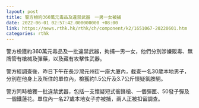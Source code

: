 ```yaml
---
layout: post
title: 警方檢約360萬元毒品及違禁武器　一男一女被捕
date: 2022-06-01 02:57:42.000000000 +08:00
link: https://news.rthk.hk/rthk/ch/component/k2/1651067-20220601.htm
categories: rthk
---
```


警方檢獲約360萬元毒品及一批違禁武器，拘捕一男一女，他們分別涉嫌販毒、無牌管有槍械及彈藥，以及藏有攻擊性武器。

警方經調查後，昨日下午在長沙灣元州街一座大廈內，截查一名30歲本地男子，分別在他身上及所住的單位內，檢獲約1.5公斤及3.7公斤懷疑氯胺酮。

警方同時檢獲一批違禁武器，包括一支懷疑短式衝鋒槍、一個彈匣、50發子彈及一個鐵蓮花。單位內一名27歲本地女子亦被捕，兩人正被扣留調查。
